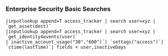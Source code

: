 ### Enterprise Security Basic Searches

```
|inputlookup append=T access_tracker | search user=xyz | `get_asset(dest)`
|inputlookup append=T access_tracker | search user=xyz | `get_identity4events(user)`
|`inactive_account_usage("30","600")`| `settags("access")`| `ctime(lastTime)`| fields + user,inactiveDays
``` 